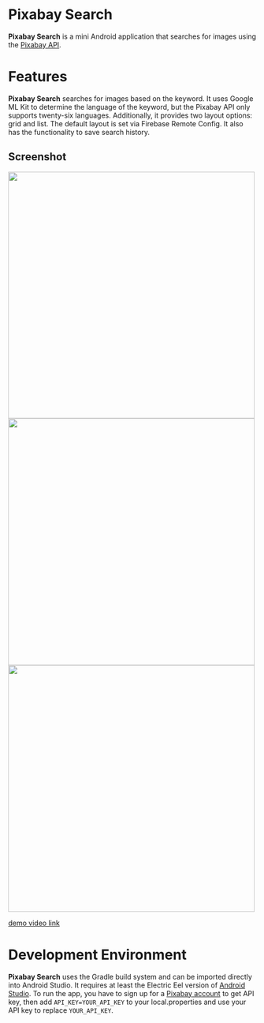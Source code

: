 Pixabay Search
==================
**Pixabay Search** is a mini Android application that searches for images using the [Pixabay API](https://pixabay.com/api/docs/).

# Features
**Pixabay Search** searches for images based on the keyword. It uses Google ML Kit to determine the language of the keyword, but the Pixabay API only supports twenty-six languages. Additionally, it provides two layout options: grid and list. The default layout is set via Firebase Remote Config. It also has the functionality to save search history.

## Screenshot
<img src="https://github.com/davidhsiaotw/pixabaysearch/assets/71328511/d598b858-bf1f-41d7-8a84-deb9161853c9" height="500" />
<img src="https://github.com/davidhsiaotw/pixabaysearch/assets/71328511/74baebd3-f4df-4baf-933c-4b4a780bb3b2" height="500" />
<img src="https://github.com/davidhsiaotw/pixabaysearch/assets/71328511/763ec924-e98e-4196-8e20-59dcda7023e1" height="500" />

[demo video link](https://clipchamp.com/watch/6rW27si6uVK)

# Development Environment
**Pixabay Search** uses the Gradle build system and can be imported directly into Android Studio. It requires at least the Electric Eel version of [Android Studio](https://developer.android.com/build/releases/gradle-plugin#android_gradle_plugin_and_android_studio_compatibility). To run the app, you have to sign up for a [Pixabay account](https://pixabay.com/accounts/login/?next=/api/docs/) to get API key, then add ```API_KEY=YOUR_API_KEY``` to your local.properties and use your API key to replace ```YOUR_API_KEY```.
